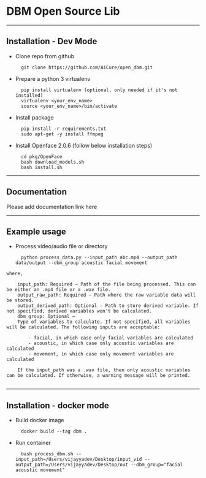 # DBM Open Source Lib

---------------------------------------------
Installation - Dev Mode
---------------------------------------------

- Clone repo from github

        git clone https://github.com/AiCure/open_dbm.git
        
- Prepare a python 3 virtualenv

        pip install virtualenv (optional, only needed if it's not installed)
        virtualenv <your_env_name>
        source <your_env_name>/bin/activate
        
- Install package

        pip install -r requirements.txt
        sudo apt-get -y install ffmpeg
        
- Install Openface 2.0.6 (follow below installation steps)

        cd pkg/OpenFace
        bash download_models.sh
        bash install.sh
        
---------------------------------------------       
Documentation
---------------------------------------------
   
Please add documentation link here
   
---------------------------------------------       
Example usage
---------------------------------------------

- Process video/audio file or directory

        python process_data.py --input_path abc.mp4 --output_path data/output --dbm_group acoustic facial movement
        
    
```
where,

    input_path: Required – Path of the file being processed. This can be either an .mp4 file or a .wav file.
    output_raw_path: Required – Path where the raw variable data will be stored.
    output_derived_path: Optional - Path to store derived variable. If not specified, derived variables won't be calculated.
    dbm_group: Optional – 
    Type of variables to calculate. If not specified, all variables will be calculated. The following inputs are acceptable:
    
        - facial, in which case only facial variables are calculated
        - acoustic, in which case only acoustic variables are calculated
        - movement, in which case only movement variables are calculated
    
    If the input_path was a .wav file, then only acoustic variables can be calculated. If otherwise, a warning message will be printed.
    
```

---------------------------------------------
Installation - docker mode
---------------------------------------------

- Build docker image

        docker build --tag dbm .

- Run container

        bash process_dbm.sh --input_path=/Users/vijayyadev/Desktop/input_vid --output_path=/Users/vijayyadev/Desktop/out --dbm_group="facial acoustic movement"
